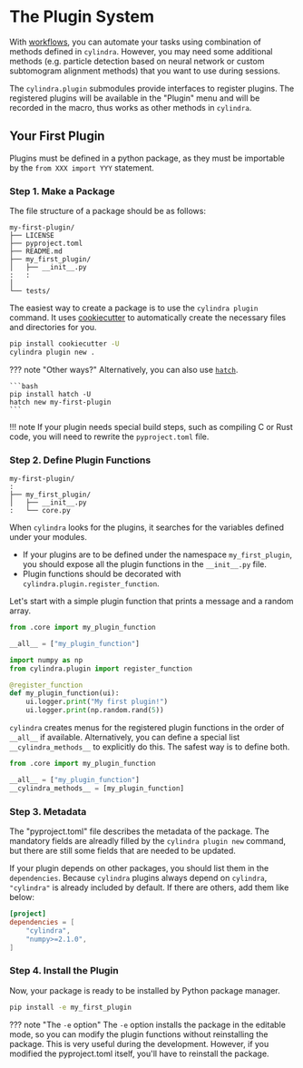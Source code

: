 # The Plugin System

With [workflows](workflows.md), you can automate your tasks using combination of
methods defined in `cylindra`. However, you may need some additional methods (e.g.
particle detection based on neural network or custom subtomogram alignment methods) that
you want to use during sessions.

The `cylindra.plugin` submodules provide interfaces to register plugins. The registered
plugins will be available in the "Plugin" menu and will be recorded in the macro, thus
works as other methods in `cylindra`.

## Your First Plugin

Plugins must be defined in a python package, as they must be importable by the
`from XXX import YYY` statement.

### Step 1. Make a Package

The file structure of a package should be as follows:

```
my-first-plugin/
├── LICENSE
├── pyproject.toml
├── README.md
├── my_first_plugin/
│   ├── __init__.py
:   :
│
└── tests/
```

The easiest way to create a package is to use the `cylindra plugin` command. It uses
[cookiecutter](https://github.com/cookiecutter/cookiecutter) to automatically create the
necessary files and directories for you.

```bash
pip install cookiecutter -U
cylindra plugin new .
```

??? note "Other ways?"
    Alternatively, you can also use [`hatch`](https://hatch.pypa.io/latest/).

    ```bash
    pip install hatch -U
    hatch new my-first-plugin
    ```

!!! note
    If your plugin needs special build steps, such as compiling C or Rust code, you will
    need to rewrite the `pyproject.toml` file.

### Step 2. Define Plugin Functions

```
my-first-plugin/
:
├── my_first_plugin/
│   ├── __init__.py
:   └── core.py
```

When `cylindra` looks for the plugins, it searches for the variables defined under your
modules.

- If your plugins are to be defined under the namespace `my_first_plugin`, you should
  expose all the plugin functions in the `__init__.py` file.
- Plugin functions should be decorated with `cylindra.plugin.register_function`.

Let's start with a simple plugin function that prints a message and a random array.

``` python title="my_first_plugin/__init__.py"
from .core import my_plugin_function

__all__ = ["my_plugin_function"]
```

``` python title="my_first_plugin/core.py"
import numpy as np
from cylindra.plugin import register_function

@register_function
def my_plugin_function(ui):
    ui.logger.print("My first plugin!")
    ui.logger.print(np.random.rand(5))
```

`cylindra` creates menus for the registered plugin functions in the order of `__all__`
if available. Alternatively, you can define a special list `__cylindra_methods__` to
explicitly do this. The safest way is to define both.

``` python title="my_first_plugin/__init__.py"
from .core import my_plugin_function

__all__ = ["my_plugin_function"]
__cylindra_methods__ = [my_plugin_function]
```

### Step 3. Metadata

The "pyproject.toml" file describes the metadata of the package. The mandatory fields
are alreadly filled by the `cylindra plugin new` command, but there are still some
fields that are needed to be updated.

If your plugin depends on other packages, you should list them in the `dependencies`.
Because `cylindra` plugins always depend on `cylindra`, `"cylindra"` is already included
by default. If there are others, add them like below:

```toml
[project]
dependencies = [
    "cylindra",
    "numpy>=2.1.0",
]
```

### Step 4. Install the Plugin

Now, your package is ready to be installed by Python package manager.

```bash
pip install -e my_first_plugin
```

??? note "The `-e` option"
    The `-e` option installs the package in the editable mode, so you can modify the
    plugin functions without reinstalling the package. This is very useful during the
    development. However, if you modified the pyproject.toml itself, you'll have to
    reinstall the package.
